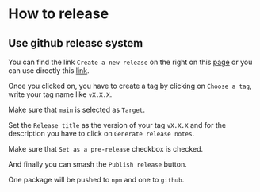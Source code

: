# How to release

## Use github release system

You can find the link `Create a new release` on the right on this [page](https://github.com/PrestaShopCorp/puik) or you can use directly this [link](https://github.com/PrestaShopCorp/puik/releases/new).

Once you clicked on, you have to create a tag by clicking on `Choose a tag`, write your tag name like `vX.X.X`.

Make sure that `main` is selected as `Target`.

Set the `Release title` as the version of your tag `vX.X.X` and for the description you have to click on `Generate release notes`.

Make sure that `Set as a pre-release` checkbox is checked.

And finally you can smash the `Publish release` button.

One package will be pushed to `npm` and one to `github`.

